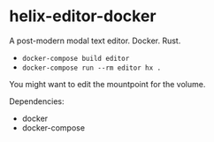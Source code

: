 # helix-editor-docker
 A post-modern modal text editor. Docker. Rust. 

- ```docker-compose build editor```
- ```docker-compose run --rm editor hx .```

You might want to edit the mountpoint for the volume.    



Dependencies:

- docker
- docker-compose
